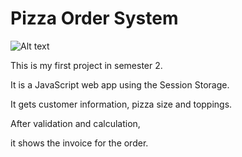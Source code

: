 # Pizza Order System

![Alt text](screenshot.jpg)

This is my first project in semester 2.


It is a JavaScript web app using the Session Storage.

It gets customer information, pizza size and toppings. 

After validation and calculation,

it shows the invoice for the order.
